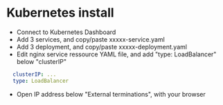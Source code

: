 
# Kubernetes install 

- Connect to Kubernetes Dashboard
- Add 3 services, and copy/paste xxxxx-service.yaml
- Add 3 deployment, and copy/paste xxxxx-deployment.yaml
- Edit nginx service ressource YAML file, and add "type: LoadBalancer" below "clusterIP"
```yaml
  clusterIP: ...
  type: LoadBalancer
```
- Open IP address below "External terminations", with your browser
